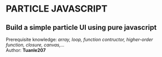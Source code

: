 # PARTICLE JAVASCRIPT
## Build a simple particle UI using pure javascript
Prerequisite knowledge: _array, loop, function contructor, higher-order function, closure, canvas,..._
<br/>
Author: **Tuanle207**
